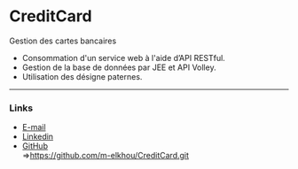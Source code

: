 # CreditCard
 Gestion des cartes bancaires

- Consommation d'un service web à l'aide d’API RESTful.
- Gestion de la base de données par JEE et API Volley.
- Utilisation des désigne paternes.

***
### Links
- [E-mail](m.elkhou@hotmail.com)
- [Linkedin](https://www.linkedin.com/in/m-elkhou/)
- [GitHub](https://github.com/m-elkhou)<br/>
=>https://github.com/m-elkhou/CreditCard.git
